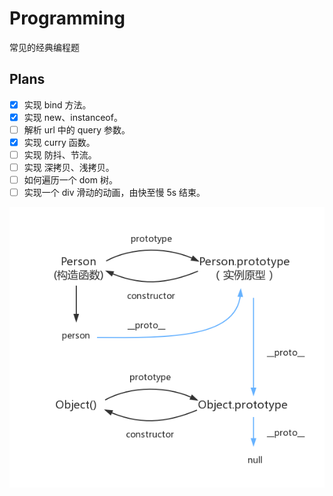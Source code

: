 # Programming

常见的经典编程题

## Plans

- [x] 实现 bind 方法。
- [x] 实现 new、instanceof。
- [ ] 解析 url 中的 query 参数。
- [x] 实现 curry 函数。
- [ ] 实现 防抖、节流。
- [ ] 实现 深拷贝、浅拷贝。
- [ ] 如何遍历一个 dom 树。
- [ ] 实现一个 div 滑动的动画，由快至慢 5s 结束。

![](../.screenshots/prototype.png?raw=true)
